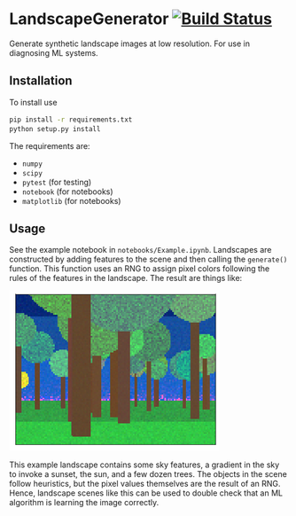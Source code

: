# LandscapeGenerator [![Build Status](https://travis-ci.com/tmcclintock/LandscapeGenerator.svg?branch=master)](https://travis-ci.com/tmcclintock/LandscapeGenerator)

Generate synthetic landscape images at low resolution. For use in diagnosing ML systems.

## Installation

To install use

```bash
pip install -r requirements.txt
python setup.py install
```

The requirements are:

* `numpy`
* `scipy`
* `pytest` (for testing)
* `notebook` (for notebooks)
* `matplotlib` (for notebooks)

## Usage

See the example notebook in `notebooks/Example.ipynb`. Landscapes are constructed by adding features to the scene and then calling the `generate()` function. This function uses an RNG to assign pixel colors following the rules of the features in the landscape. The result are things like:

![alt text][example]

[example]: https://github.com/tmcclintock/LandscapeGenerator/blob/master/notebooks/images/example_landscape.png "Example landscape with trees"

This example landscape contains some sky features, a gradient in the sky to invoke a sunset, the sun, and a few dozen trees. The objects in the scene follow heuristics, but the pixel values themselves are the result of an RNG. Hence, landscape scenes like this can be used to double check that an ML algorithm is learning the image correctly.